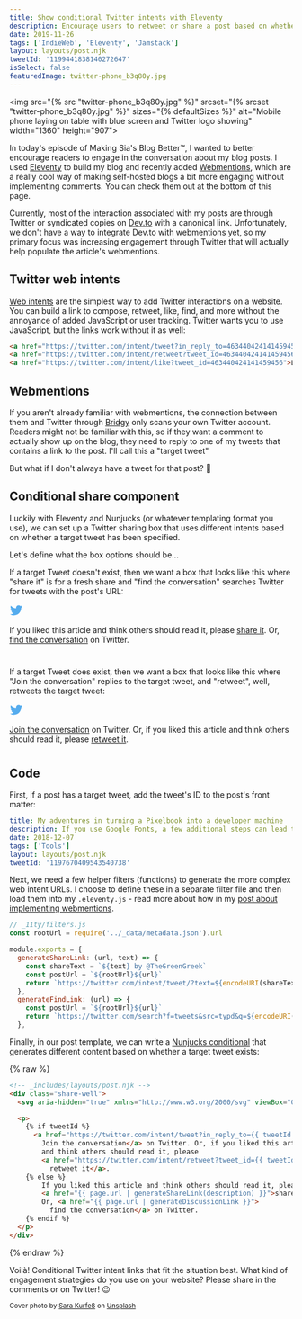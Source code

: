```yaml
---
title: Show conditional Twitter intents with Eleventy
description: Encourage users to retweet or share a post based on whether a Tweet already exists for your blog post.
date: 2019-11-26
tags: ['IndieWeb', 'Eleventy', 'Jamstack']
layout: layouts/post.njk
tweetId: '1199441838140272647'
isSelect: false
featuredImage: twitter-phone_b3q80y.jpg
---
```


<img src="{% src "twitter-phone_b3q80y.jpg" %}"
  srcset="{% srcset "twitter-phone_b3q80y.jpg" %}"
  sizes="{% defaultSizes %}"
  alt="Mobile phone laying on table with blue screen and Twitter logo showing"
  width="1360" height="907">

In today's episode of Making Sia's Blog Better™️, I wanted to better encourage readers to engage in the conversation about my blog posts. I used [Eleventy](https://www.11ty.io/) to build my blog and recently added [Webmentions](https://indieweb.org/Webmention), which are a really cool way of making self-hosted blogs a bit more engaging without implementing comments. You can check them out at the bottom of this page.

Currently, most of the interaction associated with my posts are through Twitter or syndicated copies on [Dev.to](https://dev.to/thegreengreek) with a canonical link. Unfortunately, we don't have a way to integrate Dev.to with webmentions yet, so my primary focus was increasing engagement through Twitter that will actually help populate the article's webmentions.

## Twitter web intents

[Web intents](https://developer.twitter.com/en/docs/twitter-for-websites/web-intents/overview) are the simplest way to add Twitter interactions on a website. You can build a link to compose, retweet, like, find, and more without the annoyance of added JavaScript or user tracking. Twitter wants you to use JavaScript, but the links work without it as well:

```html
<a href="https://twitter.com/intent/tweet?in_reply_to=463440424141459456">Reply</a>
<a href="https://twitter.com/intent/retweet?tweet_id=463440424141459456">Retweet</a>
<a href="https://twitter.com/intent/like?tweet_id=463440424141459456">Like</a>
```

## Webmentions

If you aren't already familiar with webmentions, the connection between them and Twitter through [Bridgy](https://brid.gy/) only scans your own Twitter account. Readers might not be familiar with this, so if they want a comment to actually show up on the blog, they need to reply to one of my tweets that contains a link to the post. I'll call this a "target tweet"

But what if I don't always have a tweet for that post? 🤔

## Conditional share component

Luckily with Eleventy and Nunjucks (or whatever templating format you use), we can set up a Twitter sharing box that uses different intents based on whether a target tweet has been specified.

Let's define what the box options should be...

If a target Tweet doesn't exist, then we want a box that looks like this where "share it" is for a fresh share and "find the conversation" searches Twitter for tweets with the post's URL:

<div class="share-well" style="margin-bottom:40px">
  <svg aria-hidden="true" xmlns="http://www.w3.org/2000/svg" viewBox="0 0 24 24" width="24"><path fill="#55acee"
      d="M23.44 4.83c-.8.37-1.5.38-2.22.02.93-.56.98-.96 1.32-2.02-.88.52-1.86.9-2.9 1.1-.82-.88-2-1.43-3.3-1.43-2.5 0-4.55 2.04-4.55 4.54 0 .36.03.7.1 1.04-3.77-.2-7.12-2-9.36-4.75-.4.67-.6 1.45-.6 2.3 0 1.56.8 2.95 2 3.77-.74-.03-1.44-.23-2.05-.57v.06c0 2.2 1.56 4.03 3.64 4.44-.67.2-1.37.2-2.06.08.58 1.8 2.26 3.12 4.25 3.16C5.78 18.1 3.37 18.74 1 18.46c2 1.3 4.4 2.04 6.97 2.04 8.35 0 12.92-6.92 12.92-12.93 0-.2 0-.4-.02-.6.9-.63 1.96-1.22 2.56-2.14z" /></svg>
  <p>If you liked this article and think others should read it, please <a href="#" target="_blank" rel="noopener">share it</a>. Or, <a href="#">find the conversation</a> on Twitter.</p>
</div>


If a target Tweet does exist, then we want a box that looks like this where "Join the conversation" replies to the target tweet, and "retweet", well, retweets the target tweet:

<div class="share-well" style="margin-bottom:40px">
  <svg aria-hidden="true" xmlns="http://www.w3.org/2000/svg" viewBox="0 0 24 24" width="24"><path fill="#55acee" d="M23.44 4.83c-.8.37-1.5.38-2.22.02.93-.56.98-.96 1.32-2.02-.88.52-1.86.9-2.9 1.1-.82-.88-2-1.43-3.3-1.43-2.5 0-4.55 2.04-4.55 4.54 0 .36.03.7.1 1.04-3.77-.2-7.12-2-9.36-4.75-.4.67-.6 1.45-.6 2.3 0 1.56.8 2.95 2 3.77-.74-.03-1.44-.23-2.05-.57v.06c0 2.2 1.56 4.03 3.64 4.44-.67.2-1.37.2-2.06.08.58 1.8 2.26 3.12 4.25 3.16C5.78 18.1 3.37 18.74 1 18.46c2 1.3 4.4 2.04 6.97 2.04 8.35 0 12.92-6.92 12.92-12.93 0-.2 0-.4-.02-.6.9-.63 1.96-1.22 2.56-2.14z" /></svg>
  <p><a href="#">Join the conversation</a> on Twitter. Or, if you liked this article and think others should read it, please <a
        href="#" target="_blank" rel="noopener">retweet it</a>.</p>
</div>

## Code

First, if a post has a target tweet, add the tweet's ID to the post's front matter:

```yaml
title: My adventures in turning a Pixelbook into a developer machine
description: If you use Google Fonts, a few additional steps can lead to much faster load times.
date: 2018-12-07
tags: ['Tools']
layout: layouts/post.njk
tweetId: '1197670409543540738'
```

Next, we need a few helper filters (functions) to generate the more complex web intent URLs. I choose to define these in a separate filter file and then load them into my `.eleventy.js` - read more about how in my [post about implementing webmentions](https://sia.codes/posts/webmentions-eleventy-in-depth/#filters-for-build).

```javascript
// _11ty/filters.js
const rootUrl = require('../_data/metadata.json').url

module.exports = {
  generateShareLink: (url, text) => {
    const shareText = `${text} by @TheGreenGreek`
    const postUrl = `${rootUrl}${url}`
    return `https://twitter.com/intent/tweet/?text=${encodeURI(shareText)}&amp;url=${encodeURI(postUrl)}`
  },
  generateFindLink: (url) => {
    const postUrl = `${rootUrl}${url}`
    return `https://twitter.com/search?f=tweets&src=typd&q=${encodeURI(postUrl)}`
  },
```

Finally, in our post template, we can write a [Nunjucks conditional](https://mozilla.github.io/nunjucks/templating.html#if) that generates different content based on whether a target tweet exists:

{% raw %}
```html
<!-- _includes/layouts/post.njk -->
<div class="share-well">
  <svg aria-hidden="true" xmlns="http://www.w3.org/2000/svg" viewBox="0 0 24 24" width="24"><path fill="#55acee" d="M23.44 4.83c-.8.37-1.5.38-2.22.02.93-.56.98-.96 1.32-2.02-.88.52-1.86.9-2.9 1.1-.82-.88-2-1.43-3.3-1.43-2.5 0-4.55 2.04-4.55 4.54 0 .36.03.7.1 1.04-3.77-.2-7.12-2-9.36-4.75-.4.67-.6 1.45-.6 2.3 0 1.56.8 2.95 2 3.77-.74-.03-1.44-.23-2.05-.57v.06c0 2.2 1.56 4.03 3.64 4.44-.67.2-1.37.2-2.06.08.58 1.8 2.26 3.12 4.25 3.16C5.78 18.1 3.37 18.74 1 18.46c2 1.3 4.4 2.04 6.97 2.04 8.35 0 12.92-6.92 12.92-12.93 0-.2 0-.4-.02-.6.9-.63 1.96-1.22 2.56-2.14z" /></svg>

  <p>
    {% if tweetId %}
      <a href="https://twitter.com/intent/tweet?in_reply_to={{ tweetId }}">
        Join the conversation</a> on Twitter. Or, if you liked this article
        and think others should read it, please
        <a href="https://twitter.com/intent/retweet?tweet_id={{ tweetId }}">
          retweet it</a>.
    {% else %}
        If you liked this article and think others should read it, please
        <a href="{{ page.url | generateShareLink(description) }}">share it</a>.
        Or, <a href="{{ page.url | generateDiscussionLink }}">
          find the conversation</a> on Twitter.
    {% endif %}
  </p>
</div>
```
{% endraw %}

Voilà! Conditional Twitter intent links that fit the situation best. What kind of engagement strategies do you use on your website? Please share in the comments or on Twitter! 😉

<small>Cover photo by [Sara Kurfeß](https://unsplash.com/@stereophototyp?utm_source=unsplash&utm_medium=referral&utm_content=creditCopyText) on [Unsplash](https://unsplash.com/s/photos/twitter?utm_source=unsplash&utm_medium=referral&utm_content=creditCopyText)</small>

